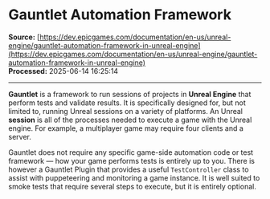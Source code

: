 # Gauntlet Automation Framework

**Source:** [https://dev.epicgames.com/documentation/en-us/unreal-engine/gauntlet-automation-framework-in-unreal-engine](https://dev.epicgames.com/documentation/en-us/unreal-engine/gauntlet-automation-framework-in-unreal-engine)  
**Processed:** 2025-06-14 16:25:14

---

**Gauntlet** is a framework to run sessions of projects in **Unreal Engine** that perform tests and validate results. It is specifically designed for, but not limited to, running Unreal sessions on a variety of platforms. An Unreal **session** is all of the processes needed to execute a game with the Unreal engine. For example, a multiplayer game may require four clients and a server.

Gauntlet does not require any specific game-side automation code or test framework — how your game performs tests is entirely up to you. There is however a Gauntlet Plugin that provides a useful `TestController` class to assist with puppeteering and monitoring a game instance. It is well suited to smoke tests that require several steps to execute, but it is entirely optional.